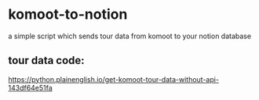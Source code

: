 # komoot-to-notion
a simple script which sends tour data from komoot to your notion database

## tour data code:
https://python.plainenglish.io/get-komoot-tour-data-without-api-143df64e51fa
